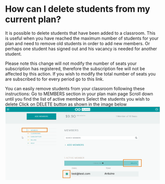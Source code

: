 # How can I delete students from my current plan?

It is possible to delete students that have been added to a classroom. This is useful when you have reached the maximum number of students for your plan and need to remove old students in order to add new members. Or perhaps one student has signed out  and his vacancy is needed for another student.

Please note this change will not modify the number of seats your subscription has registered, therefore the subscription fee will not be affected by this action. If you wish to modify the total number of seats you are subscribed to for every period go to this link.

You can easily remove students from your classroom following these instructions:
Go to MEMBERS section in your plan main page
Scroll down until you find the list of active members
Select the students you wish to delete
Click on DELETE button as shown in the image below
![image delete](/assets/img/HowcanIdeletestudentsfrommycurrentplan/1.png)
